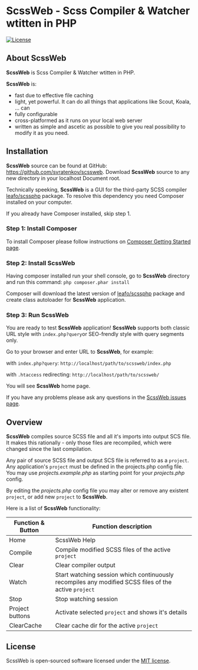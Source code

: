 ﻿# ScssWeb - Scss Compiler & Watcher wtitten in PHP

[![License](https://poser.pugx.org/laravel/framework/license.svg)](https://packagist.org/packages/laravel/framework)

## About ScssWeb

**ScssWeb** is Scss Compiler & Watcher wtitten in PHP.

**ScssWeb** is:
 - fast due to effective file caching
 - light, yet powerful. It can do all things that applications like Scout, Koala, ... can
 - fully configurable
 - cross-platformed as it runs on your local web server
 - written as simple and ascetic as possible to give you real
   possibility to modify it as you need.
   
## Installation

**ScssWeb** source can be found at GitHub:  https://github.com/svratenkov/scssweb. Download **ScssWeb** source to any new directory in your localhost Document root.

Technically speeking, **ScssWeb** is a GUI for the third-party SCSS compiler [leafo/scssphp](https://github.com/leafo/scssphp) package. To resolve this dependency you need Composer installed on your computer. 

If you already have Composer installed, skip step 1. 

### Step 1: Install Composer

To install Composer please follow instructions on [Composer Getting Started page](https://getcomposer.org/doc/00-intro.md).

### Step 2: Install ScssWeb

Having composer installed run your shell console, go to **ScssWeb** directory and run this command:
```php composer.phar install```

Composer will download the latest version of [leafo/scssphp](https://github.com/leafo/scssphp) package and create class autoloader for **ScssWeb** application.

### Step 3: Run ScssWeb

You are ready to test **ScssWeb** application!
**ScssWeb** supports both classic URL style with `index.php?query`or SEO-frendly style with query segments only.

Go to your browser and enter URL to **ScssWeb**, for example:

with `index.php?query`: <code>http://localhost/path/to/scssweb/index.php</code>

with `.htaccess` redirecting: <code>http://localhost/path/to/scssweb/</code>

You will see **ScssWeb** home page.

If you have any problems please ask any questions in the [ScssWeb issues page](https://github.com/svratenkov/scssweb/issues).

## Overview

**ScssWeb** compiles source SCSS file and all it's imports into output SCS file.
It makes this rationally - only those files are recompiled, which were changed since the last compilation.

Any pair of source SCSS file and output SCS file is referred to as a <code>project</code>. Any application's <code>project</code> must be defined in the projects.php config file. 	You may use *projects.example.php* as starting point for your *projects.php* config.

By editing the *projects.php* config file you may alter or remove any existent <code>project</code>, or add new <code>project</code> to **ScssWeb**.

Here is a list of **ScssWeb** functionality:

|Function & Button | Function description
| ---              | ---
| Home             | ScssWeb Help
| Compile          | Compile modified SCSS files of the active <code>project</code>
| Clear            | Clear compiler output
| Watch            | Start watching session which continuously recompiles any modified SCSS files of the active <code>project</code>
| Stop             | Stop watching session
| Project buttons  | Activate selected <code>project</code> and shows it's details
| ClearCache       | Clear cache dir for the active <code>project</code>

## License

ScssWeb is open-sourced software licensed under the [MIT license](http://opensource.org/licenses/MIT).

